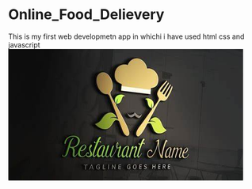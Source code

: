 # Online_Food_Delievery
This is my first web developmetn app in whichi i have used html css and javascript 
![Employee data](log_foo.jpeg)
